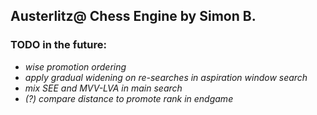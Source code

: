 ## Austerlitz@ Chess Engine by Simon B.

### TODO in the future:

- *wise promotion ordering*
- *apply gradual widening on re-searches in aspiration window search*
- *mix SEE and MVV-LVA in main search*
- *(?) compare distance to promote rank in endgame*

